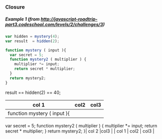 ### Closure

##### Example 1 (from http://javascript-roadtrip-part3.codeschool.com/levels/2/challenges/3)


```javascript
var hidden = mystery(4);
var result  = hidden(2);

function mystery ( input ){
  var secret = 5;
  function mystery2 ( multiplier ) {
    multiplier *= input;
    return secret * multiplier;
  }
  return mystery2;
}
```
result == hidden(2) == 40;



| col 1 | col2 | col3 |
| --- | --- | --- |
|function mystery ( input ){
  var secret = 5;
  function mystery2 ( multiplier ) {
    multiplier *= input;
    return secret * multiplier;
  }
  return mystery2;
}| col 2  |col3 |
| col 1 | col2 | col3 |

